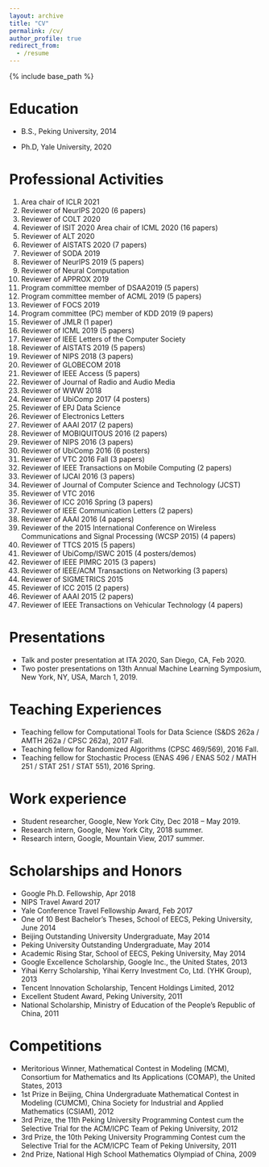 ```yaml
---
layout: archive
title: "CV"
permalink: /cv/
author_profile: true
redirect_from:
  - /resume
---
```


{% include base_path %}

Education
======
* B.S., Peking University, 2014
<!-- * M.S. in Jekyll, GitHub University, 2014 -->
* Ph.D, Yale University, 2020

Professional Activities
======
1. Area chair of ICLR 2021
1. Reviewer of NeurIPS 2020 (6 papers)
1. Reviewer of COLT 2020
1. Reviewer of ISIT 2020
Area chair of ICML 2020 (16 papers)
1. Reviewer of ALT 2020
1. Reviewer of AISTATS 2020 (7 papers)
1. Reviewer of SODA 2019
1. Reviewer of NeurIPS 2019 (5 papers)
1. Reviewer of Neural Computation
1. Reviewer of APPROX 2019
1. Program committee member of DSAA2019 (5 papers)
1. Program committee member of ACML 2019 (5 papers)
1. Reviewer of FOCS 2019
1. Program committee (PC) member of KDD 2019 (9 papers)
1. Reviewer of JMLR (1 paper)
1. Reviewer of ICML 2019 (5 papers)
1. Reviewer of IEEE Letters of the Computer Society
1. Reviewer of AISTATS 2019 (5 papers)
1. Reviewer of NIPS 2018 (3 papers)
1. Reviewer of GLOBECOM 2018
1. Reviewer of IEEE Access (5 papers)
1. Reviewer of Journal of Radio and Audio Media
1. Reviewer of WWW 2018
1. Reviewer of UbiComp 2017 (4 posters)
1. Reviewer of EPJ Data Science
1. Reviewer of Electronics Letters
1. Reviewer of AAAI 2017 (2 papers)
1. Reviewer of MOBIQUITOUS 2016 (2 papers)
1. Reviewer of NIPS 2016 (3 papers)
1. Reviewer of UbiComp 2016 (6 posters)
1. Reviewer of VTC 2016 Fall (3 papers)
1. Reviewer of IEEE Transactions on Mobile Computing (2 papers)
1. Reviewer of IJCAI 2016 (3 papers)
1. Reviewer of Journal of Computer Science and Technology (JCST)
1. Reviewer of VTC 2016
1. Reviewer of ICC 2016 Spring (3 papers)
1. Reviewer of IEEE Communication Letters (2 papers)
1. Reviewer of AAAI 2016 (4 papers)
1. Reviewer of the 2015 International Conference on Wireless Communications and Signal Processing (WCSP 2015) (4 papers)
1. Reviewer of TTCS 2015 (5 papers)
1. Reviewer of UbiComp/ISWC 2015 (4 posters/demos)
1. Reviewer of IEEE PIMRC 2015 (3 papers)
1. Reviewer of IEEE/ACM Transactions on Networking (3 papers)
1. Reviewer of SIGMETRICS 2015
1. Reviewer of ICC 2015 (2 papers)
1. Reviewer of AAAI 2015 (2 papers)
1. Reviewer of IEEE Transactions on Vehicular Technology (4 papers)

Presentations
======
* Talk and poster presentation at ITA 2020, San Diego, CA, Feb 2020.
* Two poster presentations on 13th Annual Machine Learning Symposium, New York, NY, USA, March 1, 2019.

Teaching Experiences
======
* Teaching fellow for Computational Tools for Data Science (S&DS 262a / AMTH 262a / CPSC 262a), 2017 Fall.
* Teaching fellow for Randomized Algorithms (CPSC 469/569), 2016 Fall.
* Teaching fellow for Stochastic Process (ENAS 496 / ENAS 502 / MATH 251 / STAT 251 / STAT 551), 2016 Spring.

Work experience
======
<!-- * Summer 2015: Research Assistant
  * Github University
  * Duties included: Tagging issues
  * Supervisor: Professor Git

* Fall 2015: Research Assistant
  * Github University
  * Duties included: Merging pull requests
  * Supervisor: Professor Hub -->
* Student researcher, Google, New York City, Dec 2018 – May 2019.
* Research intern, Google, New York City, 2018 summer.
* Research intern, Google, Mountain View, 2017 summer.

<!-- Selected Honors and Awards -->

Scholarships and Honors
======
* Google Ph.D. Fellowship, Apr 2018
* NIPS Travel Award 2017
* Yale Conference Travel Fellowship Award, Feb 2017
* One of 10 Best Bachelor’s Theses, School of EECS, Peking University, June 2014
* Beijing Outstanding University Undergraduate, May 2014
* Peking University Outstanding Undergraduate, May 2014
* Academic Rising Star, School of EECS, Peking University, May 2014
* Google Excellence Scholarship, Google Inc., the United States, 2013
* Yihai Kerry Scholarship, Yihai Kerry Investment Co, Ltd. (YHK Group), 2013
* Tencent Innovation Scholarship, Tencent Holdings Limited, 2012
* Excellent Student Award, Peking University, 2011
* National Scholarship, Ministry of Education of the People’s Republic of China, 2011

Competitions
======
* Meritorious Winner, Mathematical Contest in Modeling (MCM), Consortium for Mathematics and Its Applications (COMAP), the United States, 2013
* 1st Prize in Beijing, China Undergraduate Mathematical Contest in Modeling (CUMCM), China Society for Industrial and Applied Mathematics (CSIAM), 2012 
* 3rd Prize, the 11th Peking University Programming Contest cum the Selective Trial for the ACM/ICPC Team of Peking University, 2012
* 3rd Prize, the 10th Peking University Programming Contest cum the Selective Trial for the ACM/ICPC Team of Peking University, 2011
* 2nd Prize, National High School Mathematics Olympiad of China, 2009
  
<!-- Skills
======
* Skill 1
* Skill 2
  * Sub-skill 2.1
  * Sub-skill 2.2
  * Sub-skill 2.3
* Skill 3

Publications
======
  <ul>{% for post in site.publications %}
    {% include archive-single-cv.html %}
  {% endfor %}</ul>
  
Talks
======
  <ul>{% for post in site.talks %}
    {% include archive-single-talk-cv.html %}
  {% endfor %}</ul>
  
Teaching
======
  <ul>{% for post in site.teaching %}
    {% include archive-single-cv.html %}
  {% endfor %}</ul>
  
Service and leadership
======
* Currently signed in to 43 different slack teams -->

